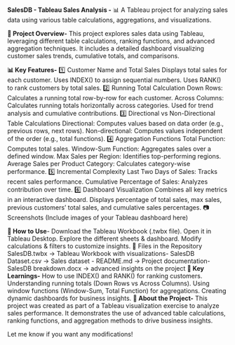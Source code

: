 **SalesDB - Tableau Sales Analysis -**
📊 A Tableau project for analyzing sales data using various table calculations, aggregations, and visualizations.

**📌 Project Overview-**
This project explores sales data using Tableau, leveraging different table calculations, ranking functions, and advanced aggregation techniques. It includes a detailed dashboard visualizing customer sales trends, cumulative totals, and comparisons.

**📊 Key Features-**
1️⃣ Customer Name and Total Sales
Displays total sales for each customer.
Uses INDEX() to assign sequential numbers.
Uses RANK() to rank customers by total sales.
2️⃣ Running Total Calculation
Down Rows: Calculates a running total row-by-row for each customer.
Across Columns: Calculates running totals horizontally across categories.
Used for trend analysis and cumulative contributions.
3️⃣ Directional vs Non-Directional Table Calculations
Directional: Computes values based on data order (e.g., previous rows, next rows).
Non-directional: Computes values independent of the order (e.g., total functions).
4️⃣ Aggregation Functions
Total Function: Computes total sales.
Window-Sum Function: Aggregates sales over a defined window.
Max Sales per Region: Identifies top-performing regions.
Average Sales per Product Category: Calculates category-wise performance.
5️⃣ Incremental Complexity
Last Two Days of Sales: Tracks recent sales performance.
Cumulative Percentage of Sales: Analyzes contribution over time.
6️⃣ Dashboard Visualization
Combines all key metrics in an interactive dashboard.
Displays percentage of total sales, max sales, previous customers’ total sales, and cumulative sales percentages.
📷 Screenshots
(Include images of your Tableau dashboard here)

**🔧 How to Use**-
Download the Tableau Workbook (.twbx file).
Open it in Tableau Desktop.
Explore the different sheets & dashboard.
Modify calculations & filters to customize insights.
📁 Files in the Repository
SalesDB.twbx → Tableau Workbook with visualizations-
SalesDB Dataset.csv → Sales dataset -
README.md → Project documentation-
SalesDB breakdown.docx → advanced insights on the project
**🚀 Key Learnings-**
How to use INDEX() and RANK() for ranking customers.
Understanding running totals (Down Rows vs Across Columns).
Using window functions (Window-Sum, Total Function) for aggregations.
Creating dynamic dashboards for business insights.
**📌 About the Project-**
This project was created as part of a Tableau visualization exercise to analyze sales performance. It demonstrates the use of advanced table calculations, ranking functions, and aggregation methods to drive business insights.

Let me know if you want any modifications! 
